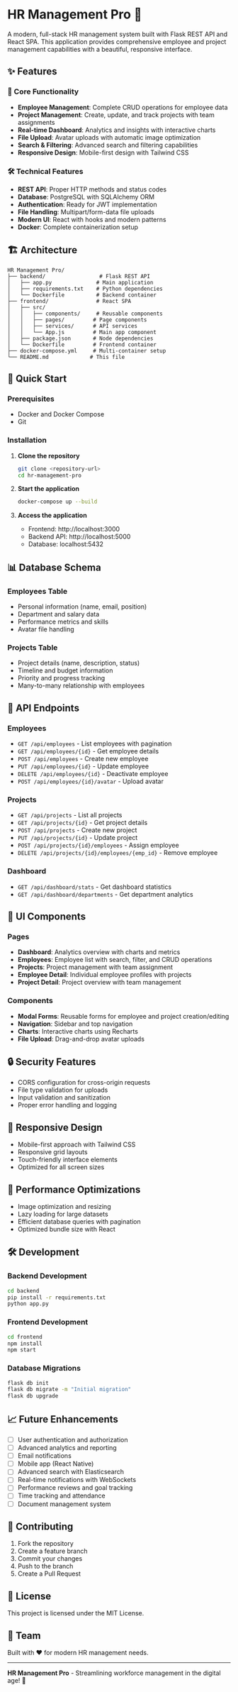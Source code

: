 # HR Management Pro 🚀

A modern, full-stack HR management system built with Flask REST API and React SPA. This application provides comprehensive employee and project management capabilities with a beautiful, responsive interface.

## ✨ Features

### 🎯 Core Functionality
- **Employee Management**: Complete CRUD operations for employee data
- **Project Management**: Create, update, and track projects with team assignments
- **Real-time Dashboard**: Analytics and insights with interactive charts
- **File Upload**: Avatar uploads with automatic image optimization
- **Search & Filtering**: Advanced search and filtering capabilities
- **Responsive Design**: Mobile-first design with Tailwind CSS

### 🛠️ Technical Features
- **REST API**: Proper HTTP methods and status codes
- **Database**: PostgreSQL with SQLAlchemy ORM
- **Authentication**: Ready for JWT implementation
- **File Handling**: Multipart/form-data file uploads
- **Modern UI**: React with hooks and modern patterns
- **Docker**: Complete containerization setup

## 🏗️ Architecture

```
HR Management Pro/
├── backend/                 # Flask REST API
│   ├── app.py              # Main application
│   ├── requirements.txt    # Python dependencies
│   └── Dockerfile          # Backend container
├── frontend/               # React SPA
│   ├── src/
│   │   ├── components/     # Reusable components
│   │   ├── pages/         # Page components
│   │   ├── services/      # API services
│   │   └── App.js         # Main app component
│   ├── package.json       # Node dependencies
│   └── Dockerfile         # Frontend container
├── docker-compose.yml     # Multi-container setup
└── README.md             # This file
```

## 🚀 Quick Start

### Prerequisites
- Docker and Docker Compose
- Git

### Installation

1. **Clone the repository**
   ```bash
   git clone <repository-url>
   cd hr-management-pro
   ```

2. **Start the application**
   ```bash
   docker-compose up --build
   ```

3. **Access the application**
   - Frontend: http://localhost:3000
   - Backend API: http://localhost:5000
   - Database: localhost:5432

## 📊 Database Schema

### Employees Table
- Personal information (name, email, position)
- Department and salary data
- Performance metrics and skills
- Avatar file handling

### Projects Table
- Project details (name, description, status)
- Timeline and budget information
- Priority and progress tracking
- Many-to-many relationship with employees

## 🔧 API Endpoints

### Employees
- `GET /api/employees` - List employees with pagination
- `GET /api/employees/{id}` - Get employee details
- `POST /api/employees` - Create new employee
- `PUT /api/employees/{id}` - Update employee
- `DELETE /api/employees/{id}` - Deactivate employee
- `POST /api/employees/{id}/avatar` - Upload avatar

### Projects
- `GET /api/projects` - List all projects
- `GET /api/projects/{id}` - Get project details
- `POST /api/projects` - Create new project
- `PUT /api/projects/{id}` - Update project
- `POST /api/projects/{id}/employees` - Assign employee
- `DELETE /api/projects/{id}/employees/{emp_id}` - Remove employee

### Dashboard
- `GET /api/dashboard/stats` - Get dashboard statistics
- `GET /api/dashboard/departments` - Get department analytics

## 🎨 UI Components

### Pages
- **Dashboard**: Analytics overview with charts and metrics
- **Employees**: Employee list with search, filter, and CRUD operations
- **Projects**: Project management with team assignment
- **Employee Detail**: Individual employee profiles with projects
- **Project Detail**: Project overview with team management

### Components
- **Modal Forms**: Reusable forms for employee and project creation/editing
- **Navigation**: Sidebar and top navigation
- **Charts**: Interactive charts using Recharts
- **File Upload**: Drag-and-drop avatar uploads

## 🔒 Security Features

- CORS configuration for cross-origin requests
- File type validation for uploads
- Input validation and sanitization
- Proper error handling and logging

## 📱 Responsive Design

- Mobile-first approach with Tailwind CSS
- Responsive grid layouts
- Touch-friendly interface elements
- Optimized for all screen sizes

## 🚀 Performance Optimizations

- Image optimization and resizing
- Lazy loading for large datasets
- Efficient database queries with pagination
- Optimized bundle size with React

## 🛠️ Development

### Backend Development
```bash
cd backend
pip install -r requirements.txt
python app.py
```

### Frontend Development
```bash
cd frontend
npm install
npm start
```

### Database Migrations
```bash
flask db init
flask db migrate -m "Initial migration"
flask db upgrade
```

## 📈 Future Enhancements

- [ ] User authentication and authorization
- [ ] Advanced analytics and reporting
- [ ] Email notifications
- [ ] Mobile app (React Native)
- [ ] Advanced search with Elasticsearch
- [ ] Real-time notifications with WebSockets
- [ ] Performance reviews and goal tracking
- [ ] Time tracking and attendance
- [ ] Document management system

## 🤝 Contributing

1. Fork the repository
2. Create a feature branch
3. Commit your changes
4. Push to the branch
5. Create a Pull Request

## 📄 License

This project is licensed under the MIT License.

## 👥 Team

Built with ❤️ for modern HR management needs.

---

**HR Management Pro** - Streamlining workforce management in the digital age! 🎯


